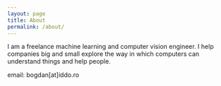 ```yaml
---
layout: page
title: About
permalink: /about/
---
```


I am a freelance machine learning and computer vision engineer. I help companies big and small explore the way in which computers can understand things and help people.

email: bogdan[at]iddo.ro
